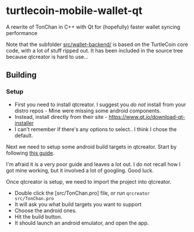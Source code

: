 # turtlecoin-mobile-wallet-qt
A rewrite of TonChan in C++ with Qt for (hopefully) faster wallet syncing performance

Note that the subfolder [src/wallet-backend/](src/wallet-backend/) is based on the TurtleCoin core code, with a lot of stuff ripped out.
It has been included in the source tree because qtcreator is hard to use...

## Building

### Setup

* First you need to install qtcreator. I suggest you *do not* install from your distro repos - Mine were missing some android components.
* Instead, install directly from their site - https://www.qt.io/download-qt-installer
* I can't remember if there's any options to select.. I think I chose the default.

Next we need to setup some android build targets in qtcreator.
Start by following [this guide](https://doc.qt.io/qt-5/android-getting-started.html).

I'm afraid it is a very poor guide and leaves a lot out. I do not recall how I got mine working, but it involved a lot of googling. Good luck.

Once qtcreator is setup, we need to import the project into qtcreator.

* Double click the [src/TonChan.pro] file, or run `qrcreator src/TonChan.pro`
* It will ask you what build targets you want to support
* Choose the android ones.
* Hit the build button.
* It should launch an android emulator, and open the app.
